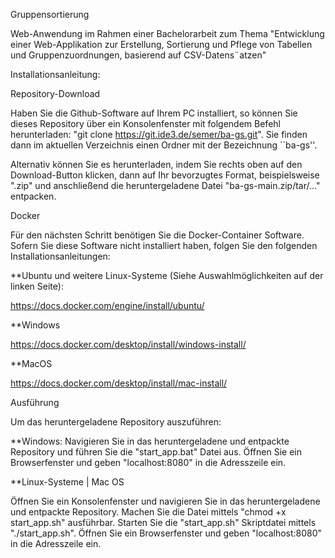 Gruppensortierung

Web-Anwendung im Rahmen einer Bachelorarbeit zum Thema "Entwicklung einer Web-Applikation zur Erstellung, Sortierung und Pflege von Tabellen und Gruppenzuordnungen, basierend auf CSV-Datens¨atzen"

Installationsanleitung:

Repository-Download

Haben Sie die Github-Software auf Ihrem PC installiert, so können Sie dieses Repository über ein Konsolenfenster mit folgendem Befehl herunterladen: "git clone https://git.ide3.de/semer/ba-gs.git".
Sie finden dann im aktuellen Verzeichnis einen Ordner mit der Bezeichnung ``ba-gs''.

Alternativ können Sie es herunterladen, indem Sie rechts oben auf den Download-Button klicken, dann auf Ihr bevorzugtes Format, beispielsweise ".zip" und anschließend die heruntergeladene Datei "ba-gs-main.zip/tar/..." entpacken.

Docker

Für den nächsten Schritt benötigen Sie die Docker-Container Software. Sofern Sie diese Software nicht installiert haben, folgen Sie den folgenden Installationsanleitungen:

**Ubuntu und weitere Linux-Systeme (Siehe Auswahlmöglichkeiten auf der linken Seite):

https://docs.docker.com/engine/install/ubuntu/

**Windows

https://docs.docker.com/desktop/install/windows-install/

**MacOS

https://docs.docker.com/desktop/install/mac-install/

Ausführung

Um das heruntergeladene Repository auszuführen:

**Windows: Navigieren Sie in das heruntergeladene und entpackte Repository und führen Sie die "start_app.bat" Datei aus. Öffnen Sie ein Browserfenster und geben "localhost:8080" in die Adresszeile ein.

**Linux-Systeme | Mac OS

Öffnen Sie ein Konsolenfenster und navigieren Sie in das heruntergeladene und entpackte Repository. Machen Sie die Datei mittels "chmod +x start_app.sh" ausführbar. Starten Sie die "start_app.sh" Skriptdatei mittels "./start_app.sh". Öffnen Sie ein Browserfenster und geben "localhost:8080" in die Adresszeile ein.
